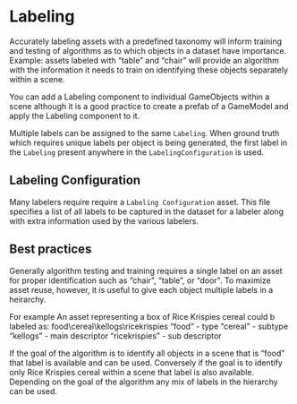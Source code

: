 # Labeling
Accurately labeling assets with a predefined taxonomy will inform training and testing of algorithms as to which objects in a dataset have importance. Example: assets labeled with “table” and “chair” will provide an algorithm with the information it needs to train on identifying these objects separately within a scene.

You can add a Labeling component to individual GameObjects within a scene although it is a good practice to create a prefab of a GameModel and apply the Labeling component to it.

Multiple labels can be assigned to the same `Labeling`. When ground truth which requires unique labels per object is being generated, the first label in the `Labeling` present anywhere in the `LabelingConfiguration` is used.

## Labeling Configuration
Many labelers require require a `Labeling Configuration` asset.
This file specifies a list of all labels to be captured in the dataset for a labeler along with extra information used by the various labelers.

## Best practices
Generally algorithm testing and training requires a single label on an asset for proper identification such as “chair”, “table”, or “door". To maximize asset reuse, however, it is useful to give each object multiple labels in a heirarchy.

For example
An asset representing a box of Rice Krispies cereal could b labeled as: food\cereal\kellogs\ricekrispies
“food” - type
“cereal” - subtype
“kellogs” - main descriptor
“ricekrispies” - sub descriptor

If the goal of the algorithm is to identify all objects in a scene that is “food” that label is available and can be used. Conversely if the goal is to identify only Rice Krispies cereal within a scene that label is also available. Depending on the goal of the algorithm any mix of labels in the hierarchy can be used.